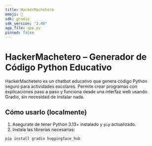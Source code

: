 ```yaml
---
title: HackerMachetero
emoji: 🤖
sdk: gradio
sdk_version: "3.40"
app_file: app.py
pinned: false
---
```


# HackerMachetero – Generador de Código Python Educativo

HackerMachetero es un chatbot educativo que genera código Python seguro para actividades escolares. Permite crear programas con explicaciones paso a paso y funciona desde una interfaz web usando Gradio, sin necesidad de instalar nada.

## Cómo usarlo (localmente)

1. Asegurate de tener Python 3.13+ instalado y `pip` actualizado.
2. Instala las librerías necesarias:

```bash
pip install gradio huggingface_hub